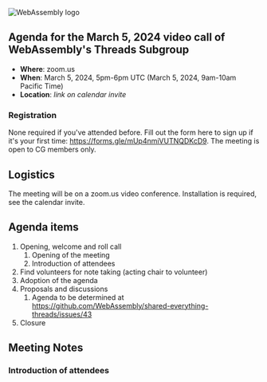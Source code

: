 ![WebAssembly logo](/images/WebAssembly.png)

## Agenda for the March 5, 2024 video call of WebAssembly's Threads Subgroup

- **Where**: zoom.us
- **When**: March 5, 2024, 5pm-6pm UTC (March 5, 2024, 9am-10am Pacific Time)
- **Location**: *link on calendar invite*

### Registration

None required if you've attended before. Fill out the form here to sign up if
it's your first time: https://forms.gle/mUp4nmiVUTNQDKcD9. The meeting is open
to CG members only.

## Logistics

The meeting will be on a zoom.us video conference.
Installation is required, see the calendar invite.

## Agenda items

1. Opening, welcome and roll call
    1. Opening of the meeting
    1. Introduction of attendees
1. Find volunteers for note taking (acting chair to volunteer)
1. Adoption of the agenda
1. Proposals and discussions
    1. Agenda to be determined at https://github.com/WebAssembly/shared-everything-threads/issues/43
1. Closure

## Meeting Notes

### Introduction of attendees
